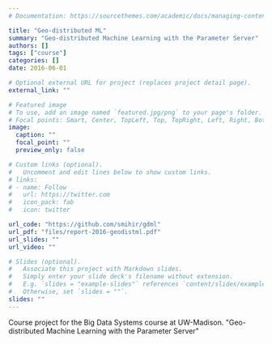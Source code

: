 ```yaml
---
# Documentation: https://sourcethemes.com/academic/docs/managing-content/

title: "Geo-distributed ML"
summary: "Geo-distributed Machine Learning with the Parameter Server"
authors: []
tags: ["course"]
categories: []
date: 2016-06-01

# Optional external URL for project (replaces project detail page).
external_link: ""

# Featured image
# To use, add an image named `featured.jpg/png` to your page's folder.
# Focal points: Smart, Center, TopLeft, Top, TopRight, Left, Right, BottomLeft, Bottom, BottomRight.
image:
  caption: ""
  focal_point: ""
  preview_only: false

# Custom links (optional).
#   Uncomment and edit lines below to show custom links.
# links:
# - name: Follow
#   url: https://twitter.com
#   icon_pack: fab
#   icon: twitter

url_code: "https://github.com/smihir/gdml"
url_pdf: "files/report-2016-geodistml.pdf"
url_slides: ""
url_video: ""

# Slides (optional).
#   Associate this project with Markdown slides.
#   Simply enter your slide deck's filename without extension.
#   E.g. `slides = "example-slides"` references `content/slides/example-slides.md`.
#   Otherwise, set `slides = ""`.
slides: ""
---
```


Course project for the Big Data Systems course at UW-Madison. "Geo-distributed Machine Learning with the Parameter Server"